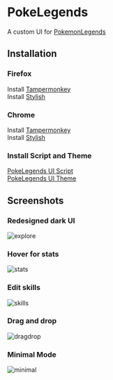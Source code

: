# PokeLegends
A custom UI for [PokemonLegends](https://www.pokemonlegends.com/)  

## Installation
### Firefox
Install [Tampermonkey](https://addons.mozilla.org/en-US/firefox/addon/tampermonkey/)  
Install [Stylish](https://addons.mozilla.org/en-US/firefox/addon/stylish/)

### Chrome
Install [Tampermonkey](https://chrome.google.com/webstore/detail/tampermonkey/dhdgffkkebhmkfjojejmpbldmpobfkfo?hl=en)  
Install [Stylish](https://chrome.google.com/webstore/detail/stylish-custom-themes-for/fjnbnpbmkenffdnngjfgmeleoegfcffe?hl=en)

### Install Script and Theme
[PokeLegends UI Script](https://greasyfork.org/en/scripts/28723-pokelegends-ui/)  
[PokeLegends UI Theme](https://userstyles.org/styles/140834/pokelegends-ui)

## Screenshots  
### Redesigned dark UI  
![explore](http://i.imgur.com/43DP3n0.png)  
### Hover for stats  
![stats](http://i.imgur.com/Itm4DTa.png)  
### Edit skills  
![skills](http://i.imgur.com/GtYykYT.png)  
### Drag and drop  
![dragdrop](http://i.imgur.com/e8SgIMc.gif) 
### Minimal Mode
![minimal](http://i.imgur.com/ZAnilw8.png)
